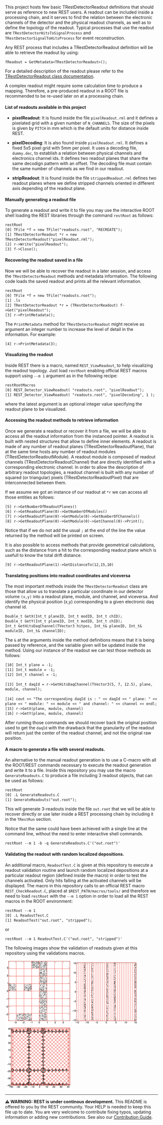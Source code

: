 This project hosts few basic TRestDetectorReadout definitions that should serve as reference to new REST users. A readout can be included inside a processing chain, and it serves to find the relation between the electronic channels of the detector and the physical readout channels, as well as to define the topology of the readout. Typical processes that use the readout are `TRestDetectorHitsToSignalProcess` and `TRestDetectorSignalToHitsProcess` for event reconstruction.

Any REST process that includes a TRestDetectorReadout definition will be able to retrieve the readout by using:

```
fReadout = GetMetadata<TRestDetectorReadout>();
```

For a detailed description of the readout please refer to the [TRestDetectorReadout class documentation](https://sultan.unizar.es/rest/classTRestDetectorReadout.html).


A complex readout might require some calculation time to produce a mapping. Therefore, a pre-produced readout in a ROOT file is recommended to be re-used later on at a processing chain.

#### List of readouts available in this project

* **pixelReadout**: It is found inside the file `pixelReadout.rml` and it defines a pixelated grid with a given number of `N_CHANNELS`. The size of the pixels is given by `PITCH` in mm which is the default units for distance inside REST.

* **pixelDecoding**: It is also found inside `pixelReadout.rml`. It defines a fixed 5x5 pixel grid with 5mm per pixel. It uses a decoding file, `dummy.dec`, to establish a relation between physical channels and electronics channel ids. It defines two readout planes that share the same decodign pattern with an offset. The decoding file must contain the same number of channels as we find in our readout.

* **stripReadout**: It is found inside the file `strippedReadout.rml` defines two readout planes where we define stripped channels oriented in different axis depending of the readout plane.

#### Manually generating a readout file

To generate a readout and write it to file you may use the interactive ROOT shell loading the REST libraries through the command `restRoot` as follows:

```
restRoot
[0] TFile *f = new TFile("readouts.root", "RECREATE");
[1] TRestDetectorReadout *r = new TRestDetectorReadout("pixelReadout.rml");
[2] r->Write("pixelReadout");
[3] f->Close();
```

#### Recovering the readout saved in a file

Now we will be able to recover the readout in a later session, and access the `TRestDetectorReadout` methods and metadata information. The following code loads the saved readout and prints all the relevant information. 

```
restRoot
[0] TFile *f = new TFile("readouts.root");
[1] .ls
[2] TRestDetectorReadout *r = (TRestDetectorReadout) f->Get("pixelReadout");
[3] r->PrintMetadata();
```

The `PrintMetadata` method for `TRestDetectorReadout` might receive as argument an integer number to increase the level of detail in the information. For example:

```
[4] r->PrintMetadata(3);
```

#### Visualizing the readout

Inside REST there is a macro, named `REST_ViewReadout`, to help visualizing the readout topology. Just load `restRoot` enabling official REST macros support using `--m 1` argument as in the following recipe:

```
restRootMacros
[0] REST_Detector_ViewReadout( "readouts.root", "pixelReadout");
[1] REST_Detector_ViewReadout( "readouts.root", "pixelDecoding", 1 );
```

where the latest argument is an optional integer value specifying the readout plane to be visualized.

#### Accessing the readout methods to retrieve information

Once we generate a readout or recover it from a file, we will be able to access all the readout information from the instanced pointer. A readout is built with nested structures that allow to define inner elements. A readout is made of any number of readout planes (TRestDetectorReadoutPlane), that at the same time hosts any number of readout modules (TRestDetectorReadoutModule). A readout module is composed of readout channels (TRestDetectorReadoutChannel) that are directly identified with a corresponding electronic channel. In order to allow the description of arbitrary readout topologies, a readout channel is built with any number of squared (or triangular) pixels (TRestDetectorReadoutPixel) that are interconnected between them. 

If we assume we got an instance of our readout at `*r` we can access all those entities as follows:

```
[5] r->GetNumberOfReadoutPlanes()
[6] r->GetReadoutPlane(0)->GetNumberOfModules()
[7] r->GetReadoutPlane(0)->GetModule(0)->GetNumberOfChannels()
[8] r->GetReadoutPlane(0)->GetModule(0)->GetChannel(0)->Print();
```

Notice that if we do not add the usual `;` at the end of the line the value returned by the method will be printed on screen.

It is also possible to access methods that provide geometrical calculations, such as the distance from a hit to the corresponding readout plane which is usefull to know the total drift distance.

```
[9] r->GetReadoutPlane(1)->GetDistanceTo(12,15,10)
```

#### Translating positions into readout coordinates and viceversa

The most important methods inside the `TRestDetectorReadout` class are those that allow us to translate a particular coordinate in our detector volume `(x,y)` into a readout plane, module, and channel, and viceversa. And identify the physical position (x,y) corresponding to a given electronic daq channel id.

```
Double_t GetX(Int_t planeID, Int_t modID, Int_t chID);
Double_t GetY(Int_t planeID, Int_t modID, Int_t chID);
Int_t GetHitsDaqChannel(TVector3 hitpos, Int_t& planeID, Int_t& moduleID, Int_t& channelID);
```

The `&` at the arguments inside the method definitions means that it is being passed by reference, and the variable given will be updated inside the method. Using our instance of the readout we can test those methods as follows:

```
[10] Int_t plane = -1;
[11] Int_t module = -1;
[12] Int_t channel = -1;

[13] Int_t daqId = r->GetHitsDaqChannel(TVector3(5, 7, 12.5), plane, module, channel);

[14] cout << "The corresponding daqId is : " << daqId << " plane: " << plane << " module: " << module << " and channel: " << channel << endl;
[15] r->GetX(plane, module, channel)
[16] r->GetY(plane, module, channel)
```

After running those commands we should recover back the original position used to get the `daqId` with the drawback that the granularity of the readout will return just the center of the readout channel, and not the original raw position.

#### A macro to generate a file with several readouts.

An alternative to the manual readout generation is to use a C-macro with all the ROOT/REST commands necessary to execute the readout generation and write it to a file. Inside this repository you may use the macro `GenerateReadouts.C` to produce a file including 3 readout objects, that can be used as follows:

```
restRoot
[0] .L GenerateReadouts.C
[1] GenerateReadouts("out.root");
```

This will generate 3-readouts inside the file `out.root` that we will be able to recover directly or use later inside a REST processing chain by including it in the `TRestRun` section.

Notice that the same could have been achieved with a single line at the command line, without the need to enter interactive shell commands.

```
restRoot --m 1 -b -q GenerateReadouts.C'("out.root")'
```

#### Validating the readout with random localized depositions.

An additional macro, `ReadoutTest.C` is given at this repository to execute a readout validation routine and launch random localized depositions at a particular readout region (defined inside the macro) in order to test the channels activated. Only hits falling at the activated channels will be displayed. The macro in this repository calls to an official REST macro `REST_CheckReadout.C`, placed at `$REST_PATH/macros/tools/` and therefore we need to load `restRoot` with the `--m 1` option in order to load all the REST macros in the ROOT environment:

```
restRoot --m 1
[0] .L ReadoutTest.C
[1] ReadoutTest("out.root", "stripped");
```

or

```
restRoot --m 1 ReadoutTest.C'("out.root", "stripped")'
```

The following images show the validation of readouts given at this repository using the validations macros.

<img src="images/pixel.png" width="220" ><img src="images/stripped.png" width="220" ><img src="images/microbulk.png" width="220" >


-----

**⚠ WARNING: REST is under continous development.** This README is offered to you by the REST community. Your HELP is needed to keep this file up to date. You are very welcome to contribute fixing typos, updating information or adding new contributions. See also our [Contribution Guide](https://rest-for-physics/framework/CONTRIBUTING.md).
